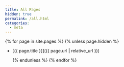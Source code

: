 ```yaml
---
title: All Pages
hidden: true
permalink: /all.html
categories:
  - meta
---
```


{% for page in site.pages %}
  {% unless page.hidden %}

- [{{ page.title }}]({{ page.url | relative_url }})

  {% endunless %}
{% endfor %}
